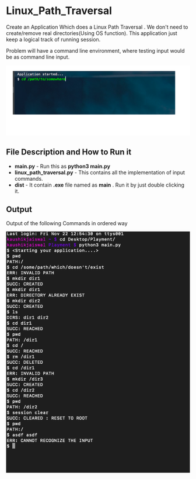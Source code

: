 # Linux_Path_Traversal

Create an Application Which does a Linux Path Traversal . We don't need to create/remove real directories(Using OS function).
This application just keep a logical track of running session.

Problem will have a command line environment, where testing input would be as command line input. 

![alt text](https://github.com/KaushikJais/Linux_Path_Traversal/blob/master/img_demo.png)


## File Description and How to Run it

* **main.py** - Run this as **python3 main.py**
* **linux_path_traversal.py** - This contains all the implementation of input commands.
* **dist** - It contain **.exe** file named as **main** . Run it by just double clicking it.


## Output 


Output of the following Commands in ordered way

![alt text](https://github.com/KaushikJais/Linux_Path_Traversal/blob/master/commands.png)



